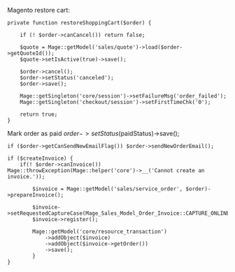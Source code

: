 Magento restore cart:

    private function restoreShoppingCart($order) {

        if (! $order->canCancel()) return false;

        $quote = Mage::getModel('sales/quote')->load($order->getQuoteId());
        $quote->setIsActive(true)->save();

        $order->cancel();
        $order->setStatus('canceled');
        $order->save();

        Mage::getSingleton('core/session')->setFailureMsg('order_failed');
        Mage::getSingleton('checkout/session')->setFirstTimeChk('0');

        return true;
    }
    
Mark order as paid
    $order->setStatus($paidStatus)->save();
    
    if ($order->getCanSendNewEmailFlag()) $order->sendNewOrderEmail();

    if ($createInvoice) {
        if(! $order->canInvoice()) Mage::throwException(Mage::helper('core')->__('Cannot create an invoice.'));

            $invoice = Mage::getModel('sales/service_order', $order)->prepareInvoice();

            $invoice->setRequestedCaptureCase(Mage_Sales_Model_Order_Invoice::CAPTURE_ONLINE);
            $invoice->register();

            Mage::getModel('core/resource_transaction')
                ->addObject($invoice)
                ->addObject($invoice->getOrder())
                ->save();
            }
    }
